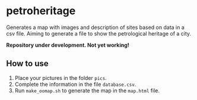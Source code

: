 # petroheritage
Generates a map with images and description of sites based on data in a csv file. Aiming to generate a file to show the petrological heritage of a city. 

**Repository under development. Not yet working!**

## How to use
1. Place your pictures in the folder ```pics```.
2. Complete the information in the file ```database.csv```.
3. Run ```make_oomap.sh``` to generate the map in the ```map.html``` file.
